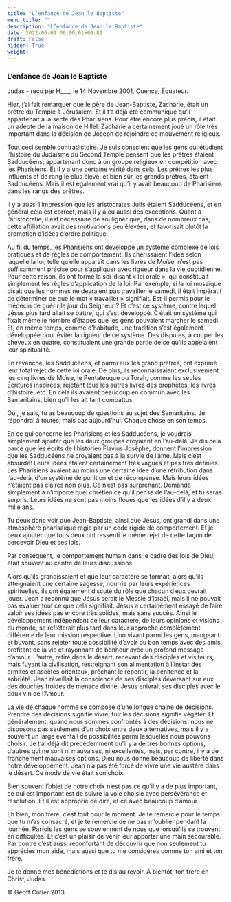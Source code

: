 ```yaml
---
title: "L’enfance de Jean le Baptiste"
menu_title: ""
description: "L’enfance de Jean le Baptiste"
date: 2022-06-01 06:00:01+00:82
draft: False
hidden: True
weight:
---
```

### L’enfance de Jean le Baptiste

Judas - reçu par H____ le 14 Novembre 2001, Cuenca, Équateur.

Hier, j’ai fait remarquer que le père de Jean-Baptiste, Zacharie, était un prêtre du Temple à Jérusalem. Et il t’a déjà été communiqué qu’il appartenait à la secte des Pharisiens. Pour être encore plus précis, il était un adepte de la maison de Hillel. Zacharie a certainement joué un rôle très important dans la décision de Joseph de rejoindre ce mouvement religieux.

Tout ceci semble contradictoire. Je suis conscient que les gens qui étudient l’histoire du Judaïsme du Second Temple pensent que les prêtres étaient Sadducéens, appartenant donc à un groupe religieux en compétition avec les Pharisiens. Et il y a une certaine vérité dans cela. Les prêtres les plus influents et de rang le plus élevé, et bien sûr les grands prêtres, étaient Sadducéens. Mais il est également vrai qu’il y avait beaucoup de Pharisiens dans les rangs des prêtres.

Il y a aussi l’impression que les aristocrates Juifs étaient Sadducéens, et en général cela est correct, mais il y a eu aussi des exceptions. Quant à l’aristocratie, il est nécessaire de souligner que, dans de nombreux cas, cette affiliation avait des motivations peu élevées, et favorisait plutôt la promotion d’idées d’ordre politique.

Au fil du temps, les Pharisiens ont développé un système complexe de lois pratiques et de règles de comportement. Ils chérissaient l’idée selon laquelle la loi, telle qu’elle apparaît dans les livres de Moïse, n’est pas suffisamment précise pour s’appliquer avec rigueur dans la vie quotidienne. Pour cette raison, ils ont formé la soi-disant « loi orale », qui constituait simplement les règles d’application de la loi. Par exemple, si la loi mosaïque disait que les hommes ne devraient pas travailler le samedi, il était impératif de déterminer ce que le mot « travailler » signifiait. Est-il permis pour le médecin de guérir le jour du Seigneur ? Et c’est ce système, contre lequel Jésus plus tard allait se battre, qui s’est développé. C’était un système qui fixait même le nombre d’étapes que les gens pouvaient marcher le samedi. Et, en même temps, comme d’habitude, une tradition s’est  également développée pour éviter la rigueur de ce système. Des disputes, à couper les cheveux en quatre,  constituaient une grande partie de ce qu’ils appelaient leur spiritualité.

En revanche, les Sadducéens, et parmi eux les grand prêtres, ont exprimé leur total rejet de cette loi orale. De plus, ils reconnaissaient exclusivement les cinq livres de Moïse, le Pentateuque ou Torah, comme les seules Écritures inspirées, rejetant tous les autres livres des prophètes, les livres d’histoire, etc. En cela ils avaient beaucoup en commun avec les Samaritains, bien qu’il les ait tant combattus.

Oui, je sais, tu as beaucoup de questions au sujet des Samaritains. Je répondrai à toutes, mais pas aujourd’hui. Chaque chose en son temps.

En ce qui concerne les Pharisiens et les Sadducéens, je voudrais simplement ajouter que les deux groupes croyaient en l’au-delà. Je dis cela parce que les écrits de l’historien Flavius Josèphe, donnent l’impression  que les Sadducéens ne croyaient pas à la survie de l’âme. Mais c’est absurde! Leurs idées étaient certainement très vagues et pas très définies. Les Pharisiens avaient au moins une certaine idée d’une rétribution dans l’au-delà, d’un système de punition et de récompense. Mais leurs idées n’étaient pas claires non plus. Ce n’est pas surprenant. Demande simplement à n’importe quel chrétien ce qu’il pense de l’au-delà, et tu seras surpris. Leurs idées ne sont pas moins floues que les idées d’il y a deux mille ans.

Tu peux donc voir que Jean-Baptiste, ainsi que Jésus, ont grandi dans une atmosphère pharisaïque régie par un code rigide de comportement. Et je peux ajouter que tous deux ont ressenti le même rejet de cette façon de percevoir Dieu et ses lois.

Par conséquent, le comportement humain dans le cadre des lois de Dieu, était souvent au centre de leurs discussions.

Alors qu’ils grandissaient et que leur caractère se formait, alors qu’ils atteignaient une certaine sagesse, nourrie par leurs expériences spirituelles, ils ont également discuté du rôle que chacun d’eux devrait jouer. Jean a reconnu que Jésus serait le Messie d’Israël, mais il ne pouvait pas  évaluer tout ce que cela signifiait. Jésus a certainement essayé de faire valoir ses idées pas encore très solides, mais sans succès. Ainsi le développement indépendant de leur caractère, de leurs opinions et visions du monde, se refléterait plus tard dans leur approche complètement différente de leur mission respective. L’un vivant parmi les gens, mangeant et buvant, sans rejeter toute possibilité d’avoir du bon temps avec des amis, profitant de la vie et  rayonnant de bonheur avec un profond message d’amour. L’autre, retiré dans le désert, recevant des disciples et visiteurs, mais fuyant la civilisation, restreignant son alimentation à l’instar des ermites et ascètes orientaux, prêchant le repentir, la pénitence et la sobriété. Jean réveillait  la conscience de ses disciples déversant sur eux des douches froides de menace divine, Jésus enivrait ses disciples avec le doux vin de l’Amour.

La vie de chaque homme se compose d’une longue chaîne de décisions. Prendre des décisions signifie vivre, fuir les décisions signifie végéter. Et généralement, quand nous sommes confrontés à des décisions, nous ne disposons pas seulement d’un choix entre deux alternatives, mais il y a souvent un large éventail de possibilités parmi lesquelles nous pouvons choisir. Je t’ai déjà dit précédemment qu’il y a de très bonnes options, d’autres qui ne sont ni mauvaises, ni excellentes, mais, par contre, il y a de franchement mauvaises options. Dieu nous donne beaucoup de liberté dans notre développement. Jean n’a pas été forcé de vivre une vie austère dans le désert. Ce mode de vie était son choix.

Bien souvent l’objet de notre choix n’est pas ce qu’il y a de plus important, ce qui est important est de suivre la voie choisie avec persévérance et résolution. Et il est approprié de dire, et ce avec beaucoup d’amour.

Eh bien, mon frère, c’est tout pour le moment. Je te remercie pour le temps que tu m’as consacré, et je te remercie de ne pas m’oublier pendant la journée. Parfois les gens  se souviennent de nous que lorsqu’ils se trouvent en difficultés. Et c’est un plaisir de venir leur apporter une main secourable. Par contre c’est aussi réconfortant de découvrir que non seulement tu apprécies mon aide, mais aussi que tu me considères comme ton ami et ton frère.

Je te donne mes bénédictions et te dis au revoir. À bientôt, ton frère en Christ, Judas.

© Geoff Cutler 2013